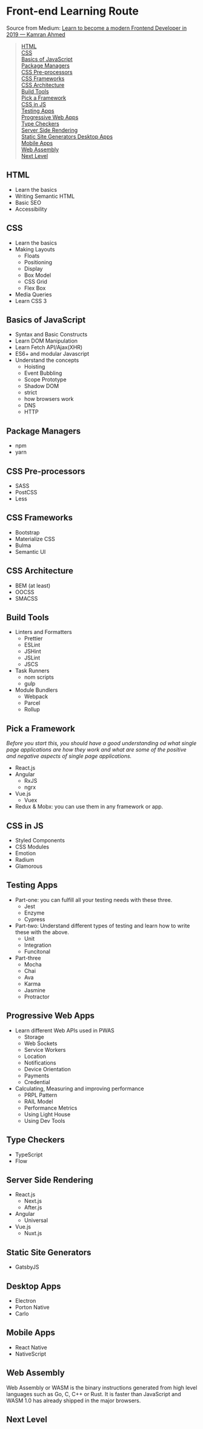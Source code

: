 # Front-end Learning Route
Source from Medium: [Learn to become a modern Frontend Developer in 2019 — Kamran Ahmed](https://link.medium.com/YNMsUugfoV)

> [HTML](#html)  
> [CSS](#css)  
> [Basics of JavaScript ](#basics-of-javascript)  
> [Package Managers](#package-managers)  
> [CSS Pre-processors  ](#css-pre-processors)  
> [CSS Frameworks    ](#css-frameworks)  
> [CSS Architecture  ](#css-architecture)  
> [Build Tools](#build-tools)  
> [Pick a Framework](#pick-a-framework)  
> [CSS in JS  ](#css-in-js)  
> [Testing Apps  ](#testing-apps)  
> [Progressive Web Apps  ](#progressive-web-apps)  
> [Type Checkers  ](#type-checkers)  
> [Server Side Rendering  ](#server-side-rendering)  
> [Static Site Generators    ](#static-site-generators)
> [Desktop Apps](#desktop-apps)  
> [Mobile Apps](#mobile-apps)    
> [Web Assembly ](#web-assembly)  
> [Next Level  ](#next-level)

## HTML

* Learn the basics
* Writing Semantic HTML
* Basic SEO
* Accessibility

## CSS

* Learn the basics
* Making Layouts
	* Floats
	* Positioning
	* Display
	* Box Model
	* CSS Grid
	* Flex Box
* Media Queries
* Learn CSS 3

## Basics of JavaScript

* Syntax and Basic Constructs
* Learn DOM Manipulation
* Learn Fetch API/Ajax(XHR)
* ES6+ and modular Javascript
* Understand the concepts
	* Hoisting
	* Event Bubbling
	* Scope Prototype
	* Shadow DOM
	* strict
	* how browsers work
	* DNS
	* HTTP

## Package Managers

* npm
* yarn

## CSS Pre-processors

* SASS
* PostCSS
* Less

## CSS Frameworks

* Bootstrap
* Materialize CSS
* Bulma
* Semantic UI

## CSS Architecture

* BEM (at least)
* OOCSS
* SMACSS

## Build Tools

* Linters and Formatters
	* Prettier
	* ESLint
	* JSHint
	* JSLint
	* JSCS
* Task Runners
	* nom scripts
	* gulp
* Module Bundlers
	* Webpack
	* Parcel
	* Rollup

## Pick a Framework 

*Before you start this, you should have a good understanding od what single page applications are how they work and what are some of the positive and negative aspects of single page applications.*

* React.js
* Angular
	* RxJS
	* ngrx
* Vue.js
	* Vuex
* Redux & Mobx: you can use them in any framework or app.

## CSS in JS

* Styled Components
* CSS Modules
* Emotion
* Radium
* Glamorous

## Testing Apps

* Part-one: you can fulfill all your testing needs with these three.
	* Jest
	* Enzyme
	* Cypress
* Part-two: Understand different types of testing and learn how to write these with the above.
	* Unit
	* Integration
	* Funcitonal
* Part-three
	* Mocha
	* Chai
	* Ava
	* Karma
	* Jasmine
	* Protractor

## Progressive Web Apps

* Learn different Web APIs used in PWAS
	* Storage
	* Web Sockets
	* Service Workers
	* Location
	* Notifications
	* Device Orientation
	* Payments
	* Credential
* Calculating, Measuring and improving performance
	* PRPL Pattern
	* RAIL Model
	* Performance Metrics
	* Using Light House
	* Using Dev Tools

## Type Checkers

* TypeScript
* Flow

## Server Side Rendering

* React.js
	* Next.js
	* After.js
* Angular
	* Universal
* Vue.js
	* Nuxt.js

## Static Site Generators

* GatsbyJS

## Desktop Apps

* Electron
* Porton Native
* Carlo

## Mobile Apps

* React Native
* NativeScript

## Web Assembly

Web Assembly or WASM is the binary instructions generated from high level languages such as Go, C, C++ or Rust. It is faster than JavaScript and WASM 1.0 has already shipped in the major browsers.

## Next Level
